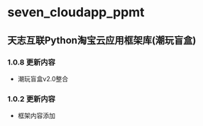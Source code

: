 # seven_cloudapp_ppmt

## 天志互联Python淘宝云应用框架库(潮玩盲盒)

### 1.0.8 更新内容
* 潮玩盲盒v2.0整合

### 1.0.2 更新内容
* 框架内容添加

